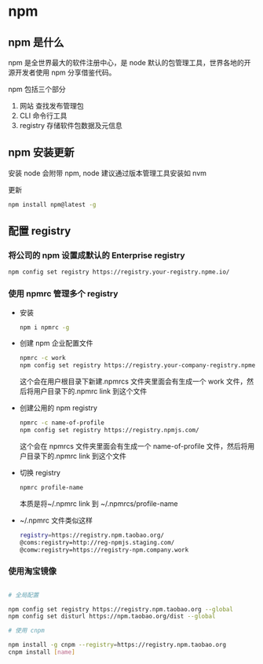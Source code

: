 # npm

## npm 是什么

npm 是全世界最大的软件注册中心，是 node 默认的包管理工具，世界各地的开源开发者使用 npm 分享借鉴代码。

npm 包括三个部分

1. 网站 查找发布管理包
2. CLI 命令行工具
3. registry 存储软件包数据及元信息

## npm 安装更新

安装 node 会附带 npm, node 建议通过版本管理工具安装如 nvm

更新

```bash
npm install npm@latest -g
```

## 配置 registry

### 将公司的 npm 设置成默认的 Enterprise registry

```bash
npm config set registry https://registry.your-registry.npme.io/
```

### 使用 npmrc 管理多个 registry

- 安装
  ```bash
  npm i npmrc -g
  ```
- 创建 npm 企业配置文件

  ```bash
  npmrc -c work
  npm config set registry https://registry.your-company-registry.npme.io/
  ```

  这个会在用户根目录下新建.npmrcs 文件夹里面会有生成一个 work 文件，然后将用户目录下的.npmrc link 到这个文件

- 创建公用的 npm registry

  ```bash
  npmrc -c name-of-profile
  npm config set registry https://registry.npmjs.com/
  ```

  这个会在 npmrcs 文件夹里面会有生成一个 name-of-profile 文件，然后将用户目录下的.npmrc link 到这个文件

- 切换 registry

  ```bash
  npmrc profile-name
  ```

  本质是将~/.npmrc link 到 ~/.npmrcs/profile-name

- ~/.npmrc 文件类似这样

  ```bash
  registry=https://registry.npm.taobao.org/
  @coms:registry=http://reg-npmjs.staging.com/
  @comw:registry=https://registry-npm.company.work
  ```

### 使用淘宝镜像

```bash

# 全局配置

npm config set registry https://registry.npm.taobao.org --global
npm config set disturl https://npm.taobao.org/dist --global

# 使用 cnpm

npm install -g cnpm --registry=https://registry.npm.taobao.org
cnpm install [name]

```
